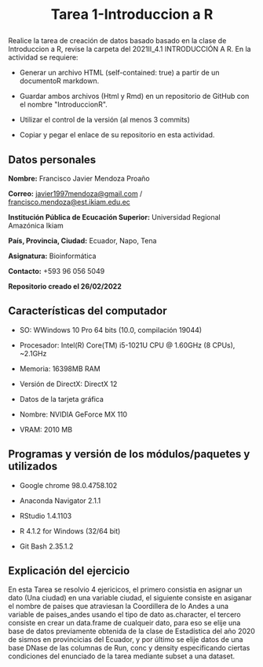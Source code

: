 # <p align="center">Tarea 1-Introduccion a R</p>

Realice la tarea de creación de datos basado basado en la clase de Introduccion a R, revise la carpeta del 2021II_4.1 INTRODUCCIÓN A R. En la actividad se requiere:

* Generar un archivo HTML (self-contained: true) a partir de un documentoR markdown.  

* Guardar ambos archivos (Html y Rmd) en un repositorio de GitHub con el nombre "IntroduccionR". 

* Utilizar el control de la versión (al menos 3 commits)

* Copiar y pegar el enlace de su repositorio en esta actividad.

## Datos personales

**Nombre:** Francisco Javier Mendoza Proaño

**Correo:** javier1997mendoza@gmail.com / francisco.mendoza@est.ikiam.edu.ec

**Institución Pública de Ecucación Superior:** Universidad Regional Amazónica Ikiam

**País, Provincia, Ciudad:** Ecuador, Napo, Tena

**Asignatura:** Bioinformática

**Contacto:** +593 96 056 5049

**Repositorio creado el 26/02/2022**


## Características del computador

* SO: WWindows 10 Pro 64 bits (10.0, compilación 19044)

* Procesador: Intel(R) Core(TM) i5-1021U CPU @ 1.60GHz (8 CPUs), ~2.1GHz

* Memoria: 16398MB RAM

* Versión de DirectX: DirectX 12

* Datos de la tarjeta gráfica

* Nombre: NVIDIA GeForce MX 110

* VRAM: 2010 MB

## Programas y versión de los módulos/paquetes y utilizados

* Google chrome 98.0.4758.102

* Anaconda Navigator 2.1.1

* RStudio 1.4.1103

* R 4.1.2 for Windows (32/64 bit)

* Git Bash 2.35.1.2


## Explicación del ejercicio

En esta Tarea se resolvio 4 ejericicos, el primero consistia en asignar un dato (Una ciudad) en una variable ciudad, el siguiente consiste en asiganar el nombre de paises que atraviesan la Coordillera de lo Andes a una variable de paises_andes usando el tipo de dato as.character, el tercero consiste en crear un data.frame de cualqueir dato, para eso se elije una base de datos previamente obtenida de la clase de Estadística del año 2020 de sismos en provincicias del Ecuador, y por último se elije datos de una base DNase de las columnas de Run, conc y density especificando ciertas condiciones del enunciado de la tarea mediante subset a una dataset.
